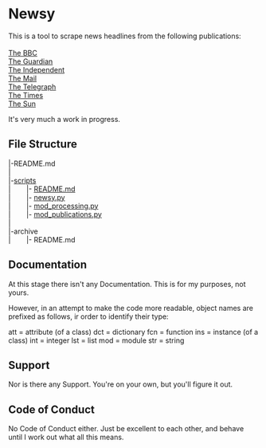 Newsy
=====

This is a tool to scrape news headlines from the following publications: <br />
<br />
[The BBC][] <br />
[The Guardian][] <br />
[The Independent][] <br />
[The Mail][] <br />
[The Telegraph][] <br />
[The Times][] <br />
[The Sun][] <br />

It's very much a work in progress.

[The BBC]: https://www.bbc.co.uk/news
[The Times]: https://www.thetimes.co.uk/
[The Guardian]: https://www.theguardian.com/uk/
[The Mail]: https://www.dailymail.co.uk/home/index.html
[The Telegraph]: https://www.telegraph.co.uk/
[The Independent]: https://www.independent.co.uk/
[The Sun]: https://www.thesun.co.uk/news
[scripts]: https://github.com/trevordistance/newsy/tree/master/scripts
[newsy.py]: https://github.com/trevordistance/newsy/blob/master/scripts/newsy.py
[mod_processing.py]: https://github.com/trevordistance/newsy/blob/master/scripts/mod_processing.py
[mod_publications.py]: https://github.com/trevordistance/newsy/blob/master/scripts/mod_publications.py
[README.md]: https://github.com/trevordistance/newsy/blob/master/scripts/README.md

File Structure
--------------

|-README.md <br />
| <br />
|-[scripts][] <br />
|&nbsp;&nbsp;&nbsp;&nbsp;&nbsp;&nbsp;&nbsp;&nbsp;|- [README.md][] <br />
|&nbsp;&nbsp;&nbsp;&nbsp;&nbsp;&nbsp;&nbsp;&nbsp;|- [newsy.py][] <br />
|&nbsp;&nbsp;&nbsp;&nbsp;&nbsp;&nbsp;&nbsp;&nbsp;|- [mod_processing.py][] <br />
|&nbsp;&nbsp;&nbsp;&nbsp;&nbsp;&nbsp;&nbsp;&nbsp;|- [mod_publications.py][] <br />
| <br />
|-archive <br />
|&nbsp;&nbsp;&nbsp;&nbsp;&nbsp;&nbsp;&nbsp;&nbsp;|- README.md <br />

Documentation
-------------

At this stage there isn't any Documentation.  This is for my purposes, not yours.

However, in an attempt to make the code more readable, object names are prefixed as follows, ir order to identify their type:

att = attribute (of a class)
dct = dictionary
fcn = function
ins = instance (of a class)
int = integer
lst = list
mod = module
str = string

Support
-------

Nor is there any Support.  You're on your own, but you'll figure it out.

Code of Conduct
---------------

No Code of Conduct either.  Just be excellent to each other, and behave until I work out what all this means.
